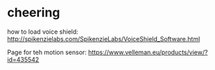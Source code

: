 # cheering

how to load voice shield:
http://spikenzielabs.com/SpikenzieLabs/VoiceShield_Software.html

Page for teh motion sensor:
https://www.velleman.eu/products/view/?id=435542
